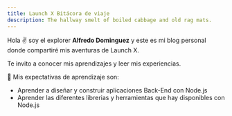 ```yaml
---
title: Launch X Bitácora de viaje
description: The hallway smelt of boiled cabbage and old rag mats.
---
```


Hola ✌️  soy el explorer **Alfredo Dominguez** y este es mi blog personal donde compartiré mis aventuras de Launch X.

Te invito a conocer mis aprendizajes y leer mis experiencias.

🚀 Mis expectativas de aprendizaje son:
- Aprender a diseñar y construir aplicaciones Back-End con Node.js
- Aprender las diferentes librerias y herramientas que hay disponibles con Node.js
